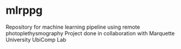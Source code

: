 # mlrppg
Repository for machine learning pipeline using remote photoplethysmography
Project done in collaboration with Marquette University UbiComp Lab
